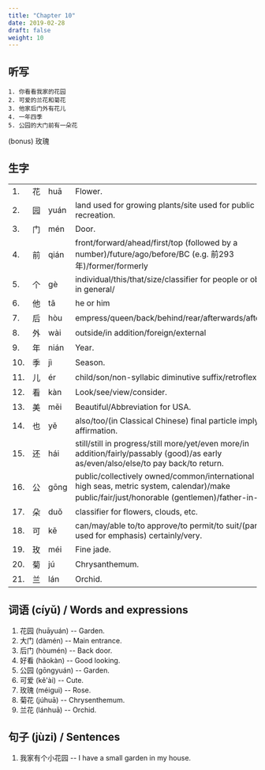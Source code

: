 ```yaml
---
title: "Chapter 10"
date: 2019-02-28
draft: false
weight: 10
---
```


## 听写

	1. 你看看我家的花园
	2. 可爱的兰花和菊花
	3. 他家后门外有花儿
	4. 一年四季
	5. 公园的大门前有一朵花
  (bonus) 玫瑰
  

## 生字

|     |    |      |                                                                                                                                                                                                                                                         |
|-----|----|------|---------------------------------------------------------------------------------------------------------------------------------------------------------------------------------------------------------------------------------------------------------|
| 1.  | 花 | huā  | Flower.                                                                                                                                                                                                                                                 |
| 2.  | 园 | yuán | land used for growing plants/site used for public recreation.                                                                                                                                                                                                                                                 |
| 3.  | 门 | mén  | Door.                                                                                                                                                                                                                                                   |
| 4.  | 前 | qián | front/forward/ahead/first/top (followed by a number)/future/ago/before/BC (e.g. 前293年)/former/formerly                                                                                                                                                |
| 5.  | 个 | gè   | individual/this/that/size/classifier for people or objects in general/                                                                                                                                                                                  |
| 6.  | 他 | tā   | he or him                                                                                                                                                                                                                                               |
| 7.  | 后 | hòu  | empress/queen/back/behind/rear/afterwards/after/later                                                                                                                                                                                                   |
| 8.  | 外 | wài  | outside/in addition/foreign/external                                                                                                                                                                                                                    |
| 9.  | 年 | nián | Year.                                                                                                                                                                                                                                                   |
| 10. | 季 | jì   | Season.                                                                                                                                                                                                                                                 |
| 11. | 儿 | ér   | child/son/non-syllabic diminutive suffix/retroflex final                                                                                                                                                                                                |
| 12. | 看 | kàn  | Look/see/view/consider. |
| 13. | 美 | měi  | Beautiful/Abbreviation for USA. |
| 14. | 也 | yě   | also/too/(in Classical Chinese) final particle implying affirmation. |
| 15. | 还 | hái  | still/still in progress/still more/yet/even more/in addition/fairly/passably (good)/as early as/even/also/else/to pay back/to return. |
| 16. | 公 | gōng | public/collectively owned/common/international (e.g. high seas, metric system, calendar)/make public/fair/just/honorable (gentlemen)/father-in-law。 |
| 17. | 朵 | duǒ  | classifier for flowers, clouds, etc. |
| 18. | 可 | kě   | can/may/able to/to approve/to permit/to suit/(particle used for emphasis) certainly/very. |
| 19. | 玫 | méi  | Fine jade. |
| 20. | 菊 | jú   | Chrysanthemum. |
| 21. | 兰 | lán  | Orchid. |

## 词语 (cíyǔ) / Words and expressions

1. 花园 (huāyuán) -- Garden.
2. 大门 (dàmén) -- Main entrance.
3. 后门 (hòumén) -- Back door.
4. 好看 (hǎokàn) -- Good looking.
5. 公园 (gōngyuán) -- Garden.
6. 可爱 (kě'ài) -- Cute.
7. 玫瑰 (méigui) -- Rose.
8. 菊花 (júhuā) -- Chrysenthemum.
9. 兰花 (lánhuā) -- Orchid.

## 句子 (jùzi) / Sentences

1. 我家有个小花园 -- I have a small garden in my house.



